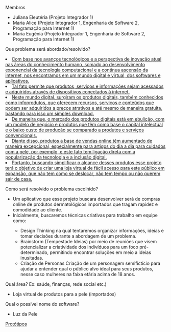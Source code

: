 <p>
    Membros
    <ul>
        <li>Juliana Eleutéria (Projeto Integrador 1)</li>
        <li>Maria Alice (Projeto Integrador 1, Engenharia de Software 2, Programação para Internet 1)</li>
        <li>Maria Eugênia (Projeto Integrador 1, Engenharia de Software 2, Programação para Internet 1)</li>
    </ul>
</p>  
<p>
    Que problema será abordado/resolvido?
    <u>
        <li>Com base nos avanços tecnológicos e a perspectiva de inovação atual nas áreas do conhecimento humano, somado ao desenvolvimento exponencial da tecnologia computacional e a contínua ascensão da internet, nos encontramos em um mundo digital e virtual, dos softwares e aplicativos. 
        <li>Tal fato permite que produtos, serviços e informações sejam acessados e adquiridos através de dispositivos conectados à internet.</li>
        <li>Neste mundo digital, surgiram os produtos digitais, também conhecidos como infoprodutos, que oferecem recursos, serviços e conteúdos que podem ser adquiridos a preços atrativos e até mesmo de maneira gratuita, bastando para isso um simples download.</li> 
        <li>De maneira que, o mercado dos produtos digitais está em ebulição, com um modelo de negócio e produtos que têm como base o capital intelectual e o baixo custo de produção se comparado a produtos e serviços convencionais.</li>
        <li>Diante disso, produtos a base de vendas online têm aumentado de maneira excepcional, especialmente para artigos do dia a dia para cuidados com a pele, por exemplo, e este fato tem ligação direta com a popularização da tecnologia e a inclusão digital.</li>
        <li>Portanto, buscando simplificar o alcance desses produtos esse projeto terá o objetivo de criar uma loja virtual de fácil acesso para este público em expansão, que não tem como se deslocar, não tem tempo ou não querem sair de casa.</li>
    </u>
</p> 

<p>
    Como será resolvido o problema escolhido?
    <ul>
        <li>Um aplicativo que esse projeto buscara desenvolver será de compras online de produtos dermatológicos importados que tragam rapidez e comodidade ao cliente.
        <li>Inicialmente, buscaremos técnicas criativas para trabalho em equipe como:</li>
        <ul>
            <li>Design Thinking na qual tentaremos organizar informações, ideias e tomar decisões durante a abordagem de um problema.</li>
            <li>Brainstorm (Tempestade Ideias) por meio de reuniões que visem potencializar a criatividade dos indivíduos para um foco pré-determinado, permitindo encontrar soluções em meio a ideias inusitadas.</li>
            <li>Criação de Personas Criação de um personagem semifictício para ajudar a entender qual o público alvo ideal para seus produtos, nesse caso mulheres na faixa etária acima de 18 anos.</li>
        </ul>
    </ul>
</p>

<p>
    Qual área? Ex: saúde, finanças, rede social etc.)
    <ul>
        <li>Loja virtual de produtos para a pele (importados)</li>
    </ul> 
</p>

<p>
    Qual o possível nome do software?
    <ul>
        <li>Luz da Pele</li>
    </ul> 
</p>

<a href="https://www.figma.com/file/7UP8WvC0JhIOiBYa94wWN7/Luz-da-Pele?node-id=0%3A1">Protótipos</a>
